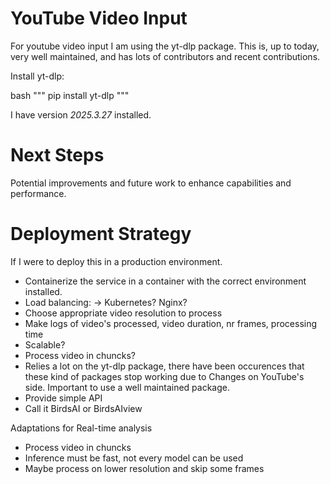 # YouTube Video Input
For youtube video input I am using the yt-dlp package. This is, up to today, very well maintained, and has lots of contributors and recent contributions.

Install yt-dlp:

bash
"""
pip install yt-dlp
"""

I have version _2025.3.27_ installed.

# Next Steps

Potential improvements and future work to enhance capabilities and performance.

# Deployment Strategy

If I were to deploy this in a production environment.
- Containerize the service in a container with the correct environment installed.
- Load balancing: -> Kubernetes? Nginx?
- Choose appropriate video resolution to process
- Make logs of video's processed, video duration, nr frames, processing time
- Scalable?
- Process video in chuncks?
- Relies a lot on the yt-dlp package, there have been occurences that these kind of packages stop working due to Changes on YouTube's side. Important to use a well maintained package.
- Provide simple API
- Call it BirdsAI or BirdsAIview

Adaptations for Real-time analysis
- Process video in chuncks
- Inference must be fast, not every model can be used
- Maybe process on lower resolution and skip some frames